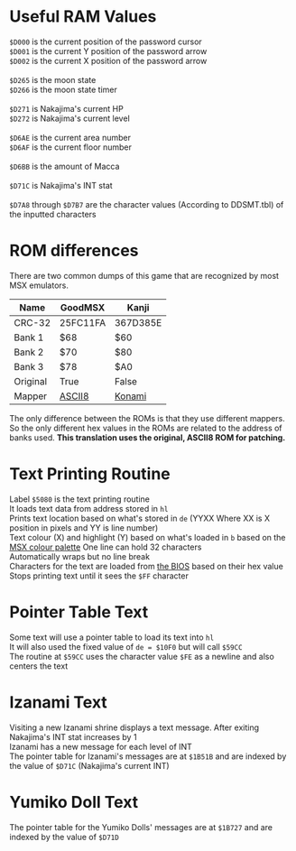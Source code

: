 # Useful RAM Values
`$D000` is the current position of the password cursor<br>
`$D001` is the current Y position of the password arrow<br>
`$D002` is the current X position of the password arrow<br>
<br>
`$D265` is the moon state<br>
`$D266` is the moon state timer<br>
<br>
`$D271` is Nakajima's current HP<br>
`$D272` is Nakajima's current level<br>
<br>
`$D6AE` is the current area number<br>
`$D6AF` is the current floor number<br>
<br>
`$D6BB` is the amount of Macca<br>
<br>
`$D71C` is Nakajima's INT stat<br>
<br>
`$D7A8` through `$D7B7` are the character values (According to DDSMT.tbl) of the inputted characters<br>

# ROM differences
There are two common dumps of this game that are recognized by most MSX emulators.

|Name|GoodMSX|Kanji|
| --- | --- | --- |
|CRC-32|25FC11FA|367D385E|
|Bank 1|$68|$60|
|Bank 2|$70|$80|
|Bank 3|$78|$A0|
|Original|True|False|
|Mapper|[ASCII8](https://www.msx.org/wiki/MegaROM_Mappers#ASCII8_.28ASCII.29)|[Konami](https://www.msx.org/wiki/MegaROM_Mappers#Konami.27s_MegaROMs_without_SCC)|

The only difference between the ROMs is that they use different mappers. So the only different hex values in the ROMs are related to the address of banks used.
**This translation uses the original, ASCII8 ROM for patching.**

# Text Printing Routine
Label `$5080` is the text printing routine  
It loads text data from address stored in `hl`  
Prints text location based on what's stored in `de` (YYXX Where XX is X position in pixels and YY is line number)  
Text colour (X) and highlight (Y) based on what's loaded in `b` based on the [MSX colour palette](https://paulwratt.github.io/programmers-palettes/HW-MSX/HW-MSX-palettes.html)
One line can hold 32 characters  
Automatically wraps but no line break  
Characters for the text are loaded from [the BIOS](https://www.msx.org/wiki/MSX_font) based on their hex value  
Stops printing text until it sees the `$FF` character

# Pointer Table Text
Some text will use a pointer table to load its text into `hl`  
It will also used the fixed value of `de = $10F0` but will call `$59CC`  
The routine at `$59CC` uses the character value `$FE` as a newline and also centers the text

# Izanami Text
Visiting a new Izanami shrine displays a text message. After exiting Nakajima's INT stat increases by 1  
Izanami has a new message for each level of INT  
The pointer table for Izanami's messages are at `$1B51B` and are indexed by the value of `$D71C` (Nakajima's current INT)  

# Yumiko Doll Text
The pointer table for the Yumiko Dolls' messages are at `$1B727` and are indexed by the value of `$D71D`
